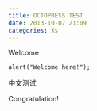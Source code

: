 ```yaml
---
title: OCTOPRESS TEST
date: 2013-10-07 21:09
categories: Xs
---
```


Welcome
	
	alert("Welcome here!");

中文测试

Congratulation!
